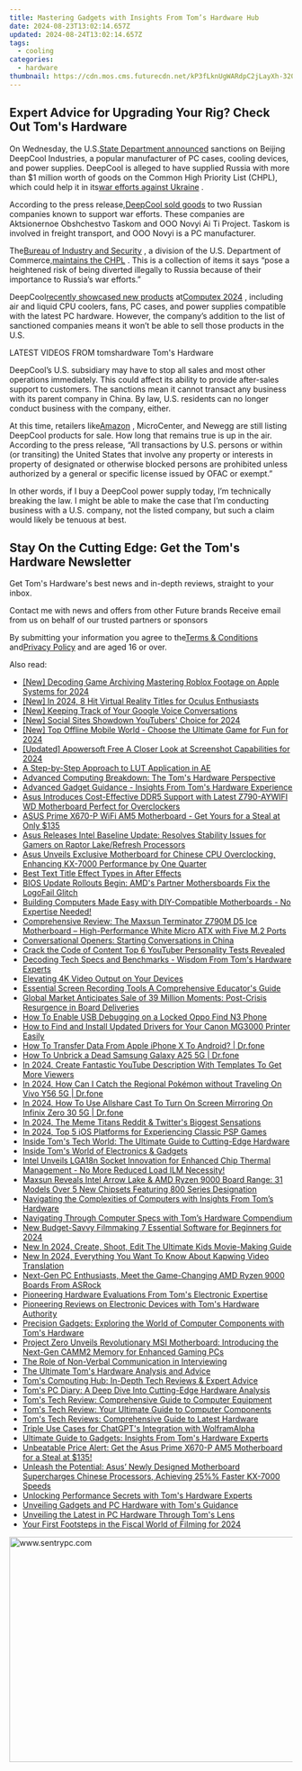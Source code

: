 ```yaml
---
title: Mastering Gadgets with Insights From Tom’s Hardware Hub
date: 2024-08-23T13:02:14.657Z
updated: 2024-08-24T13:02:14.657Z
tags:
  - cooling
categories:
  - hardware
thumbnail: https://cdn.mos.cms.futurecdn.net/kP3fLknUgWARdpC2jLayXh-320-80.jpg
---
```


## Expert Advice for Upgrading Your Rig? Check Out Tom's Hardware

On Wednesday, the U.S.[State Department announced](https://www.state.gov/taking-additional-measures-to-degrade-russias-wartime-economy/) sanctions on Beijing DeepCool Industries, a popular manufacturer of PC cases, cooling devices, and power supplies. DeepCool is alleged to have supplied Russia with more than $1 million worth of goods on the Common High Priority List (CHPL), which could help it in its[war efforts against Ukraine](https://www.tomshardware.com/pc-components/cpus/russia-buys-chips-from-intel-amd-and-others-to-fuel-war-efforts-the-country-bought-dollar17-billion-in-2023) .

 According to the press release,[DeepCool sold goods](https://www.tomshardware.com/reviews/deepcool-assassin-iv) to two Russian companies known to support war efforts. These companies are Aktsionernoe Obshchestvo Taskom and OOO Novyi Ai Ti Project. Taskom is involved in freight transport, and OOO Novyi is a PC manufacturer.

 The[Bureau of Industry and Security](https://www.tomshardware.com/news/us-govt-restricts-shipments-of-geforce-rtx-4090-to-china-other-countries) , a division of the U.S. Department of Commerce,[maintains the CHPL](https://www.bis.doc.gov/index.php/all-articles/13-policy-guidance/country-guidance/2172-russia-export-controls-list-of-common-high-priority-items) . This is a collection of items it says “pose a heightened risk of being diverted illegally to Russia because of their importance to Russia’s war efforts.”

 DeepCool[recently showcased new products](https://www.tomshardware.com/pc-components/cooling/deepcool-introduces-new-coolers-power-supplies-fans-and-pc-cases-with-pixel-silicone-bits-offering-decorative-options) at[Computex 2024](https://www.tomshardware.com/tag/computex) , including air and liquid CPU coolers, fans, PC cases, and power supplies compatible with the latest PC hardware. However, the company’s addition to the list of sanctioned companies means it won’t be able to sell those products in the U.S.

 LATEST VIDEOS FROM tomshardware Tom's Hardware

 DeepCool’s U.S. subsidiary may have to stop all sales and most other operations immediately. This could affect its ability to provide after-sales support to customers. The sanctions mean it cannot transact any business with its parent company in China. By law, U.S. residents can no longer conduct business with the company, either.

 At this time, retailers like[Amazon](https://www.tomshardware.com/tag/amazon) , MicroCenter, and Newegg are still listing DeepCool products for sale. How long that remains true is up in the air. According to the press release, “All transactions by U.S. persons or within (or transiting) the United States that involve any property or interests in property of designated or otherwise blocked persons are prohibited unless authorized by a general or specific license issued by OFAC or exempt.”

 In other words, if I buy a DeepCool power supply today, I’m technically breaking the law. I might be able to make the case that I’m conducting business with a U.S. company, not the listed company, but such a claim would likely be tenuous at best.

## Stay On the Cutting Edge: Get the Tom's Hardware Newsletter

 Get Tom's Hardware's best news and in-depth reviews, straight to your inbox.

 Contact me with news and offers from other Future brands  Receive email from us on behalf of our trusted partners or sponsors

 By submitting your information you agree to the[Terms & Conditions](https://futureplc.com/terms-conditions/) and[Privacy Policy](https://futureplc.com/privacy-policy/) and are aged 16 or over.


<ins class="adsbygoogle"
     style="display:block"
     data-ad-format="autorelaxed"
     data-ad-client="ca-pub-7571918770474297"
     data-ad-slot="1223367746"></ins>



<ins class="adsbygoogle"
     style="display:block"
     data-ad-client="ca-pub-7571918770474297"
     data-ad-slot="8358498916"
     data-ad-format="auto"
     data-full-width-responsive="true"></ins>

<span class="atpl-alsoreadstyle">Also read:</span>
<div><ul>
<li><a href="https://screen-mirroring-recording.techidaily.com/new-decoding-game-archiving-mastering-roblox-footage-on-apple-systems-for-2024/"><u>[New] Decoding Game Archiving  Mastering Roblox Footage on Apple Systems for 2024</u></a></li>
<li><a href="https://fox-info.techidaily.com/new-in-2024-8-hit-virtual-reality-titles-for-oculus-enthusiasts/"><u>[New] In 2024, 8 Hit Virtual Reality Titles for Oculus Enthusiasts</u></a></li>
<li><a href="https://screen-capture.techidaily.com/new-keeping-track-of-your-google-voice-conversations/"><u>[New] Keeping Track of Your Google Voice Conversations</u></a></li>
<li><a href="https://youtube-lab.techidaily.com/ocial-sites-showdown-youtubers-choice-for-2024/"><u>[New] Social Sites Showdown  YouTubers' Choice for 2024</u></a></li>
<li><a href="https://remote-screen-capture.techidaily.com/new-top-offline-mobile-world-choose-the-ultimate-game-for-fun-for-2024/"><u>[New] Top Offline Mobile World - Choose the Ultimate Game for Fun for 2024</u></a></li>
<li><a href="https://screen-activity-recording.techidaily.com/updated-apowersoft-free-a-closer-look-at-screenshot-capabilities-for-2024/"><u>[Updated] Apowersoft Free  A Closer Look at Screenshot Capabilities for 2024</u></a></li>
<li><a href="https://extra-tips.techidaily.com/a-step-by-step-approach-to-lut-application-in-ae/"><u>A Step-by-Step Approach to LUT Application in AE</u></a></li>
<li><a href="https://hardware-tips.techidaily.com/advanced-computing-breakdown-the-toms-hardware-perspective/"><u>Advanced Computing Breakdown: The Tom's Hardware Perspective</u></a></li>
<li><a href="https://hardware-tips.techidaily.com/advanced-gadget-guidance-insights-from-toms-hardware-experience/"><u>Advanced Gadget Guidance - Insights From Tom's Hardware Experience</u></a></li>
<li><a href="https://hardware-tips.techidaily.com/asus-introduces-cost-effective-ddr5-support-with-latest-z790-aywifi-wd-motherboard-perfect-for-overclockers/"><u>Asus Introduces Cost-Effective DDR5 Support with Latest Z790-AYWIFI WD Motherboard Perfect for Overclockers</u></a></li>
<li><a href="https://hardware-tips.techidaily.com/1723862857266-asus-prime-x670-p-wifi-am5-motherboard-get-yours-for-a-steal-at-only-135/"><u>ASUS Prime X670-P WiFi AM5 Motherboard - Get Yours for a Steal at Only $135</u></a></li>
<li><a href="https://hardware-tips.techidaily.com/asus-releases-intel-baseline-update-resolves-stability-issues-for-gamers-on-raptor-lakerefresh-processors/"><u>Asus Releases Intel Baseline Update: Resolves Stability Issues for Gamers on Raptor Lake/Refresh Processors</u></a></li>
<li><a href="https://hardware-tips.techidaily.com/asus-unveils-exclusive-motherboard-for-chinese-cpu-overclocking-enhancing-kx-7000-performance-by-one-quarter/"><u>Asus Unveils Exclusive Motherboard for Chinese CPU Overclocking, Enhancing KX-7000 Performance by One Quarter</u></a></li>
<li><a href="https://article-files.techidaily.com/best-text-title-effect-types-in-after-effects/"><u>Best Text Title Effect Types in After Effects</u></a></li>
<li><a href="https://hardware-tips.techidaily.com/bios-update-rollouts-begin-amds-partner-mothersboards-fix-the-logofail-glitch/"><u>BIOS Update Rollouts Begin: AMD's Partner Mothersboards Fix the LogoFail Glitch</u></a></li>
<li><a href="https://hardware-tips.techidaily.com/1723862843691-building-computers-made-easy-with-diy-compatible-motherboards-no-expertise-needed/"><u>Building Computers Made Easy with DIY-Compatible Motherboards - No Expertise Needed!</u></a></li>
<li><a href="https://hardware-tips.techidaily.com/comprehensive-review-the-maxsun-terminator-z790m-d5-ice-motherboard-high-performance-white-micro-atx-with-five-m2-ports/"><u>Comprehensive Review: The Maxsun Terminator Z790M D5 Ice Motherboard – High-Performance White Micro ATX with Five M.2 Ports</u></a></li>
<li><a href="https://mondly-stories.techidaily.com/conversational-openers-starting-conversations-in-china/"><u>Conversational Openers: Starting Conversations in China</u></a></li>
<li><a href="https://youtube-clips.techidaily.com/crack-the-code-of-content-top-6-youtuber-personality-tests-revealed/"><u>Crack the Code of Content  Top 6 YouTuber Personality Tests Revealed</u></a></li>
<li><a href="https://hardware-tips.techidaily.com/decoding-tech-specs-and-benchmarks-wisdom-from-toms-hardware-experts/"><u>Decoding Tech Specs and Benchmarks - Wisdom From Tom's Hardware Experts</u></a></li>
<li><a href="https://screen-capture.techidaily.com/elevating-4k-video-output-on-your-devices/"><u>Elevating 4K Video Output on Your Devices</u></a></li>
<li><a href="https://video-screen-grab.techidaily.com/essential-screen-recording-tools-a-comprehensive-educators-guide/"><u>Essential Screen Recording Tools  A Comprehensive Educator's Guide</u></a></li>
<li><a href="https://hardware-tips.techidaily.com/global-market-anticipates-sale-of-39-million-moments-post-crisis-resurgence-in-board-deliveries/"><u>Global Market Anticipates Sale of 39 Million Moments: Post-Crisis Resurgence in Board Deliveries</u></a></li>
<li><a href="https://android-unlock.techidaily.com/how-to-enable-usb-debugging-on-a-locked-oppo-find-n3-phone-by-drfone-android/"><u>How To Enable USB Debugging on a Locked Oppo Find N3 Phone</u></a></li>
<li><a href="https://driver-download.techidaily.com/how-to-find-and-install-updated-drivers-for-your-canon-mg3000-printer-easily/"><u>How to Find and Install Updated Drivers for Your Canon MG3000 Printer Easily</u></a></li>
<li><a href="https://techidaily.com/how-to-transfer-data-from-apple-iphone-x-to-android-drfone-by-drfone-transfer-data-from-ios-transfer-data-from-ios/"><u>How To Transfer Data From Apple iPhone X To Android? | Dr.fone</u></a></li>
<li><a href="https://howto.techidaily.com/how-to-unbrick-a-dead-samsung-galaxy-a25-5g-drfone-by-drfone-fix-android-problems-fix-android-problems/"><u>How To Unbrick a Dead Samsung Galaxy A25 5G | Dr.fone</u></a></li>
<li><a href="https://youtube-videos.techidaily.com/in-2024-create-fantastic-youtube-description-with-templates-to-get-more-viewers/"><u>In 2024, Create Fantastic YouTube Description With Templates To Get More Viewers</u></a></li>
<li><a href="https://change-location.techidaily.com/in-2024-how-can-i-catch-the-regional-pokemon-without-traveling-on-vivo-y56-5g-drfone-by-drfone-virtual-android/"><u>In 2024, How Can I Catch the Regional Pokémon without Traveling On Vivo Y56 5G | Dr.fone</u></a></li>
<li><a href="https://screen-mirror.techidaily.com/in-2024-how-to-use-allshare-cast-to-turn-on-screen-mirroring-on-infinix-zero-30-5g-drfone-by-drfone-android/"><u>In 2024, How To Use Allshare Cast To Turn On Screen Mirroring On Infinix Zero 30 5G | Dr.fone</u></a></li>
<li><a href="https://twitter-videos.techidaily.com/in-2024-the-meme-titans-reddit-and-twitters-biggest-sensations/"><u>In 2024, The Meme Titans  Reddit & Twitter's Biggest Sensations</u></a></li>
<li><a href="https://remote-screen-capture.techidaily.com/in-2024-top-5-ios-platforms-for-experiencing-classic-psp-games/"><u>In 2024, Top 5 iOS Platforms for Experiencing Classic PSP Games</u></a></li>
<li><a href="https://hardware-tips.techidaily.com/inside-toms-tech-world-the-ultimate-guide-to-cutting-edge-hardware/"><u>Inside Tom's Tech World: The Ultimate Guide to Cutting-Edge Hardware</u></a></li>
<li><a href="https://hardware-tips.techidaily.com/inside-toms-world-of-electronics-and-gadgets/"><u>Inside Tom's World of Electronics & Gadgets</u></a></li>
<li><a href="https://hardware-tips.techidaily.com/intel-unveils-lga18n-socket-innovation-for-enhanced-chip-thermal-management-no-more-reduced-load-ilm-necessity/"><u>Intel Unveils LGA18n Socket Innovation for Enhanced Chip Thermal Management - No More Reduced Load ILM Necessity!</u></a></li>
<li><a href="https://hardware-tips.techidaily.com/maxsun-reveals-intel-arrow-lake-and-amd-ryzen-9000-board-range-31-models-over-5-new-chipsets-featuring-800-series-designation/"><u>Maxsun Reveals Intel Arrow Lake & AMD Ryzen 9000 Board Range: 31 Models Over 5 New Chipsets Featuring 800 Series Designation</u></a></li>
<li><a href="https://hardware-tips.techidaily.com/navigating-the-complexities-of-computers-with-insights-from-toms-hardware/"><u>Navigating the Complexities of Computers with Insights From Tom’s Hardware</u></a></li>
<li><a href="https://hardware-tips.techidaily.com/navigating-through-computer-specs-with-toms-hardware-compendium/"><u>Navigating Through Computer Specs with Tom’s Hardware Compendium</u></a></li>
<li><a href="https://ai-video-tools.techidaily.com/new-budget-savvy-filmmaking-7-essential-software-for-beginners-for-2024/"><u>New Budget-Savvy Filmmaking 7 Essential Software for Beginners for 2024</u></a></li>
<li><a href="https://video-ai-editor.techidaily.com/new-in-2024-create-shoot-edit-the-ultimate-kids-movie-making-guide/"><u>New In 2024, Create, Shoot, Edit The Ultimate Kids Movie-Making Guide</u></a></li>
<li><a href="https://ai-video.techidaily.com/new-in-2024-everything-you-want-to-know-about-kapwing-video-translation/"><u>New In 2024, Everything You Want To Know About Kapwing Video Translation</u></a></li>
<li><a href="https://hardware-tips.techidaily.com/next-gen-pc-enthusiasts-meet-the-game-changing-amd-ryzen-9000-boards-from-asrock/"><u>Next-Gen PC Enthusiasts, Meet the Game-Changing AMD Ryzen 9000 Boards From ASRock</u></a></li>
<li><a href="https://hardware-tips.techidaily.com/pioneering-hardware-evaluations-from-toms-electronic-expertise/"><u>Pioneering Hardware Evaluations From Tom's Electronic Expertise</u></a></li>
<li><a href="https://hardware-tips.techidaily.com/pioneering-reviews-on-electronic-devices-with-toms-hardware-authority/"><u>Pioneering Reviews on Electronic Devices with Tom's Hardware Authority</u></a></li>
<li><a href="https://hardware-tips.techidaily.com/precision-gadgets-exploring-the-world-of-computer-components-with-toms-hardware/"><u>Precision Gadgets: Exploring the World of Computer Components with Tom's Hardware</u></a></li>
<li><a href="https://hardware-tips.techidaily.com/project-zero-unveils-revolutionary-msi-motherboard-introducing-the-next-gen-camm2-memory-for-enhanced-gaming-pcs/"><u>Project Zero Unveils Revolutionary MSI Motherboard: Introducing the Next-Gen CAMM2 Memory for Enhanced Gaming PCs</u></a></li>
<li><a href="https://extra-lessons.techidaily.com/the-role-of-non-verbal-communication-in-interviewing/"><u>The Role of Non-Verbal Communication in Interviewing</u></a></li>
<li><a href="https://hardware-tips.techidaily.com/the-ultimate-toms-hardware-analysis-and-advice/"><u>The Ultimate Tom's Hardware Analysis and Advice</u></a></li>
<li><a href="https://hardware-tips.techidaily.com/toms-computing-hub-in-depth-tech-reviews-and-expert-advice/"><u>Tom's Computing Hub: In-Depth Tech Reviews & Expert Advice</u></a></li>
<li><a href="https://hardware-tips.techidaily.com/toms-pc-diary-a-deep-dive-into-cutting-edge-hardware-analysis/"><u>Tom's PC Diary: A Deep Dive Into Cutting-Edge Hardware Analysis</u></a></li>
<li><a href="https://hardware-tips.techidaily.com/toms-tech-review-comprehensive-guide-to-computer-equipment/"><u>Tom's Tech Review: Comprehensive Guide to Computer Equipment</u></a></li>
<li><a href="https://hardware-tips.techidaily.com/toms-tech-review-your-ultimate-guide-to-computer-components-t17238628804612/"><u>Tom's Tech Review: Your Ultimate Guide to Computer Components</u></a></li>
<li><a href="https://hardware-tips.techidaily.com/toms-tech-reviews-comprehensive-guide-to-latest-hardware/"><u>Tom's Tech Reviews: Comprehensive Guide to Latest Hardware</u></a></li>
<li><a href="https://tech-haven.techidaily.com/triple-use-cases-for-chatgpts-integration-with-wolframalpha/"><u>Triple Use Cases for ChatGPT's Integration with WolframAlpha</u></a></li>
<li><a href="https://hardware-tips.techidaily.com/ultimate-guide-to-gadgets-insights-from-toms-hardware-experts/"><u>Ultimate Guide to Gadgets: Insights From Tom's Hardware Experts</u></a></li>
<li><a href="https://hardware-tips.techidaily.com/1723862859030-unbeatable-price-alert-get-the-asus-prime-x670-p-am5-motherboard-for-a-steal-at-135/"><u>Unbeatable Price Alert: Get the Asus Prime X670-P AM5 Motherboard for a Steal at $135!</u></a></li>
<li><a href="https://hardware-tips.techidaily.com/unleash-the-potential-asus-newly-designed-motherboard-supercharges-chinese-processors-achieving-25-faster-kx-7000-speeds/"><u>Unleash the Potential: Asus’ Newly Designed Motherboard Supercharges Chinese Processors, Achieving 25%% Faster KX-7000 Speeds</u></a></li>
<li><a href="https://hardware-tips.techidaily.com/unlocking-performance-secrets-with-toms-hardware-experts-t17238628804643/"><u>Unlocking Performance Secrets with Tom's Hardware Experts</u></a></li>
<li><a href="https://hardware-tips.techidaily.com/unveiling-gadgets-and-pc-hardware-with-toms-guidance/"><u>Unveiling Gadgets and PC Hardware with Tom's Guidance</u></a></li>
<li><a href="https://hardware-tips.techidaily.com/unveiling-the-latest-in-pc-hardware-through-toms-lens/"><u>Unveiling the Latest in PC Hardware Through Tom's Lens</u></a></li>
<li><a href="https://facebook-video-footage.techidaily.com/your-first-footsteps-in-the-fiscal-world-of-filming-for-2024/"><u>Your First Footsteps in the Fiscal World of Filming for 2024</u></a></li>
</ul></div>

<!-- affiliate ads begin -->
<a href="https://sentrypc.7eer.net/c/5597632/398453/3022" target="_top" id="398453"><img src="//a.impactradius-go.com/display-ad/3022-398453" border="0" alt="www.sentrypc.com" width="580" height="400"/></a><img height="0" width="0" src="https://sentrypc.7eer.net/i/5597632/398453/3022" style="position:absolute;visibility:hidden;" border="0" />
<!-- affiliate ads end -->